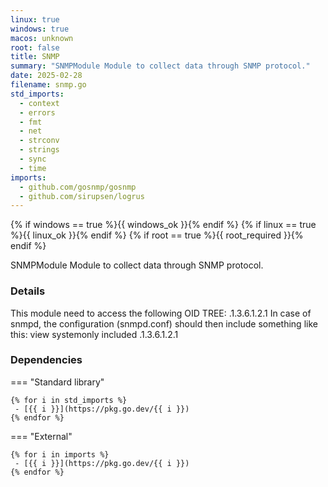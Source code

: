 ```yaml
---
linux: true
windows: true
macos: unknown
root: false
title: SNMP
summary: "SNMPModule Module to collect data through SNMP protocol."
date: 2025-02-28
filename: snmp.go
std_imports:
  - context
  - errors
  - fmt
  - net
  - strconv
  - strings
  - sync
  - time
imports:
  - github.com/gosnmp/gosnmp
  - github.com/sirupsen/logrus
---
```


{% if windows == true %}{{ windows_ok }}{% endif %}
{% if linux == true %}{{ linux_ok }}{% endif %}
{% if root == true %}{{ root_required }}{% endif %}

SNMPModule Module to collect data through SNMP protocol.

### Details


This module need to access the following OID TREE: .1.3.6.1.2.1 In case of snmpd, the configuration (snmpd.conf) should then include something like this: view systemonly included .1.3.6.1.2.1

### Dependencies

=== "Standard library"

	{% for i in std_imports %}
	 - [{{ i }}](https://pkg.go.dev/{{ i }})
	{% endfor %}

=== "External"

	{% for i in imports %}
	 - [{{ i }}](https://pkg.go.dev/{{ i }})
	{% endfor %}
